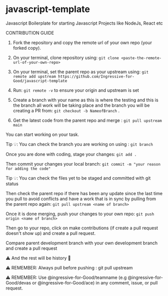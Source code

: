 # javascript-template
Javascript Boilerplate for starting Javascript Projects like NodeJs, React etc


CONTRIBUTION GUIDE

1. Fork the repository and copy the remote url of your own repo (your forked copy).

2. On your terminal, clone repository using: `git clone <paste-the-remote-url-of-your-own-repo>`

3. On your terminal, set the parent repo as your upstream using: `git remote add upstream https://github.com/Ingressive-for-Good/javascript-template`

4. Run: `git remote -v` to ensure your origin and upstream is set

5. Create a branch with your name as this is where the testing and this is the branch all work will be taking place and the branch you will be creating a PR from: `git checkout -b NameofBranch` .

6. Get the latest code from the parent repo and merge : `git pull upstream main`

You can start working on your task.

Tip 💡: You can check the branch you are working on using : `git branch`

Once you are done with coding, stage your changes: `git add .`

Then commit your changes your local branch: `git commit -m "your reason for adding the code"`

Tip 💡: You can check the files yet to be staged and committed with git status

Then check the parent repo if there has been any update since the last time you pull to avoid conflicts and have a work that is in sync by pulling from the parent repo again: `git pull upstream <name of branch>`

Once it is done merging, push your changes to your own repo: `git push origin <name of branch>`

Then go to your repo, click on make contributions (if create a pull request doesn't show up) and create a pull request.

Compare parent development branch with your own development branch and create a pull request

⚠️ And the rest will be history 🙂

⚠️ REMEMBER: Always pull before pushing : git pull upstream <name of branch>
 
 
⚠️ REMEMBER: Use @ingressive-for-Good/teamname (e.g @ingressive-for-Good/devas or @ingressive-for-Good/ace) in any comment, issue, or pull request.


